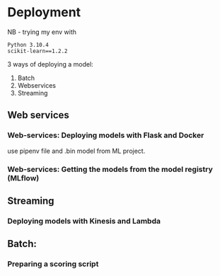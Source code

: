 # Deployment

NB - trying my env with 

```
Python 3.10.4
scikit-learn==1.2.2
```

3 ways of deploying a model:
1. Batch
2. Webservices
3. Streaming

## Web services
### Web-services: Deploying models with Flask and Docker

use pipenv file and .bin model from ML project.


### Web-services: Getting the models from the model registry (MLflow)


## Streaming
### Deploying models with Kinesis and Lambda

## Batch: 
### Preparing a scoring script




